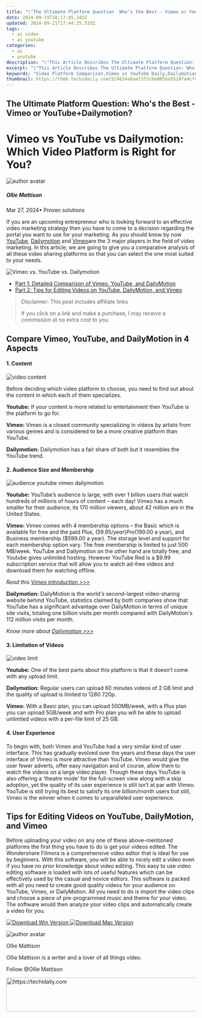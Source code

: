 ```yaml
---
title: "\"The Ultimate Platform Question  Who's the Best - Vimeo or YouTube+Dailymotion, In 2024\""
date: 2024-09-19T18:17:05.245Z
updated: 2024-09-21T17:44:25.533Z
tags:
  - ai video
  - ai youtube
categories:
  - ai
  - youtube
description: "\"This Article Describes The Ultimate Platform Question: Who's the Best - Vimeo or YouTube+Dailymotion, In 2024\""
excerpt: "\"This Article Describes The Ultimate Platform Question: Who's the Best - Vimeo or YouTube+Dailymotion, In 2024\""
keywords: "Video Platform Comparison,Vimeo vs YouTube Daily,Dailymotion Versus Streaming,Top Video Hosts Ranked,Ultimate Videography Site,Direct Media Competition,Platform Preference Debate"
thumbnail: https://thmb.techidaily.com/524624a8aef372cbe885ba5524fa4cfc7d196c57bd7eb5355d7bfa8bf34a7eb4.jpg
---
```


## The Ultimate Platform Question: Who's the Best - Vimeo or YouTube+Dailymotion?

# Vimeo vs YouTube vs Dailymotion: Which Video Platform is Right for You?

![author avatar](https://images.wondershare.com/filmora/article-images/ollie-mattison.jpg)

##### Ollie Mattison

 Mar 27, 2024• Proven solutions

If you are an upcoming entrepreneur who is looking forward to an effective video marketing strategy then you have to come to a decision regarding the portal you want to use for your marketing. As you should know by now [YouTube](https://www.youtube.com/), [Dailymotion](http://www.dailymotion.com/) and [Vimeo](https://www.vimeo.com/)are the 3 major players in the field of video marketing. In this article, we are going to give you a comparative analysis of all these video sharing platforms so that you can select the one most suited to your needs.

![Vimeo vs. YouTube vs. Dailymotion](https://images.wondershare.com/filmora/article-images/vimeo-youtube-dailymotion.png)

* [Part 1: Detailed Comparison of Vimeo, YouTube, and DailyMotion](#part1)
* [Part 2: Tips for Editing Videos on YouTube, DailyMotion, and Vimeo](#part2)

>  Disclaimer: This post includes affiliate links
>
>  If you click on a link and make a purchase, I may receive a commission at no extra cost to you.
>

## Compare Vimeo, YouTube, and DailyMotion in 4 Aspects

#### 1\.  Content

![video content](https://images.wondershare.com/filmora/article-images/video-content.jpg)

Before deciding which video platform to choose, you need to find out about the content in which each of them specializes.

**Youtube:** If your content is more related to entertainment then YouTube is the platform to go for.

 **Vimeo:** Vimeo is a closed community specializing in videos by artists from various genres and is considered to be a more creative platform than YouTube.

**Dailymotion:** Dailymotion has a fair share of both but it resembles the YouTube trend.

#### 2\.  Audience Size and Membership

![audience youtube vimeo dailymotion](https://images.wondershare.com/filmora/article-images/audience-youtube-vimeo-dailymotion.jpg)

**Youtube:** YouTube’s audience is large, with over 1 billion users that watch hundreds of millions of hours of content – each day! Vimeo has a much smaller for their audience, its 170 million viewers, about 42 million are in the United States.

**Vimeo:** Vimeo comes with 4 membership options – the Basic which is available for free and the paid Plus, ($59.95/ year) Pro ($199.00 a year), and Business membership ($599.00 a year). The storage level and support for each membership option vary. The free membership is limited to just 500 MB/week. YouTube and Dailymotion on the other hand are totally free, and Youtube gives unlimited hosting. However YouTube Red is a $9.99 subscription service that will allow you to watch ad-free videos and download them for watching offline.

 _Read this [Vimeo introduction >>>](https://tools.techidaily.com/wondershare/filmora/download/)_

**Dailymotion:** DailyMotion is the world's second-largest video-sharing website behind YouTube, statistics claimed by both companies show that YouTube has a significant advantage over DailyMotion in terms of unique site visits, totaling one billion visits per month compared with DailyMotion's 112 million visits per month.

_Know more about [Dailymotion >>>](https://tools.techidaily.com/wondershare/filmora/download/)_

#### 3\.  Limitation of Videos

![video limit](https://images.wondershare.com/filmora/article-images/videolimit-youtube-vimeo-dailymotion.jpg)

**Youtube:** One of the best parts about this platform is that it doesn’t come with any upload limit.

**Dailymotion:** Regular users can upload 60 minutes videos of 2 GB limit and the quality of upload is limited to 1280 720p.

**Vimeo:** With a Basic plan, you can upload 500MB/week, with a Plus plan you can upload 5GB/week and with Pro plan you will be able to upload unlimited videos with a per-file limit of 25 GB.

#### 4\.  User Experience

To begin with, both Vimeo and YouTube had a very similar kind of user interface. This has gradually evolved over the years and these days the user interface of Vimeo is more attractive than YouTube. Vimeo would give the user fewer adverts, offer easy navigation and of course, allow them to watch the videos on a large video player. Though these days YouTube is also offering a ‘theatre mode’ for the full-screen view along with a skip adoption, yet the quality of its user experience is still isn’t at par with Vimeo. YouTube is still trying its best to satisfy its one billion/month users but still, Vimeo is the winner when it comes to unparalleled user experience.

## Tips for Editing Videos on YouTube, DailyMotion, and Vimeo

Before uploading your video on any one of these above-mentioned platforms the first thing you have to do is get your videos edited. The Wondershare Filmora is a comprehensive video editor that is ideal for use by beginners. With this software, you will be able to nicely edit a video even if you have no prior knowledge about video editing. This easy to use video editing software is loaded with lots of useful features which can be effectively used by the casual and novice editors. This software is packed with all you need to create good quality videos for your audience on YouTube, Vimeo, or DailyMotion. All you need to do is import the video clips and choose a piece of pre-programmed music and theme for your video. The software would then analyze your video clips and automatically create a video for you.

[![Download Win Version](https://images.wondershare.com/filmora/guide/download-btn-win.jpg) ](https://tools.techidaily.com/wondershare/filmora/download/) [![Download Mac Version](https://images.wondershare.com/filmora/guide/download-btn-mac.jpg) ](https://tools.techidaily.com/wondershare/filmora/download/)

![author avatar](https://images.wondershare.com/filmora/article-images/ollie-mattison.jpg)

Ollie Mattison

Ollie Mattison is a writer and a lover of all things video.

Follow @Ollie Mattison

<ins class="adsbygoogle"
     style="display:block"
     data-ad-format="autorelaxed"
     data-ad-client="ca-pub-7571918770474297"
     data-ad-slot="1223367746"></ins>

<ins class="adsbygoogle"
     style="display:block"
     data-ad-client="ca-pub-7571918770474297"
     data-ad-slot="8358498916"
     data-ad-format="auto"
     data-full-width-responsive="true"></ins>



<!-- affiliate ads begin -->
<a href="https://aligracehair.sjv.io/c/5597632/1915810/19272" target="_top" id="1915810">
  <img src="//a.impactradius-go.com/display-ad/19272-1915810" border="0" alt="https://techidaily.com" width="728" height="90"/>
</a>
<img height="0" width="0" src="https://aligracehair.sjv.io/i/5597632/1915810/19272" style="position:absolute;visibility:hidden;" border="0" />
<!-- affiliate ads end -->

